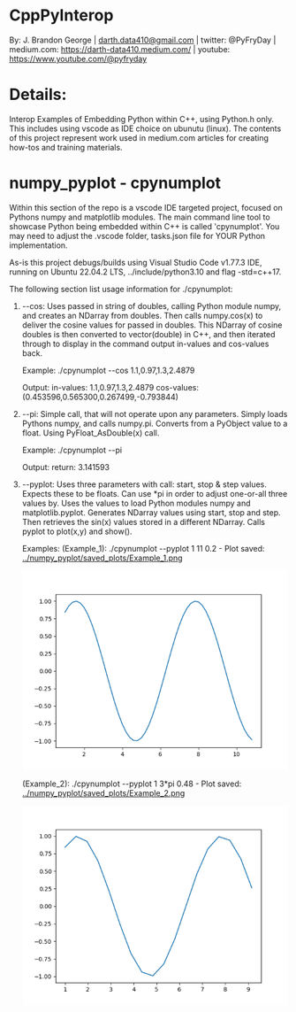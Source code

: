 # CppPyInterop
By: J. Brandon George | darth.data410@gmail.com | twitter: @PyFryDay | medium.com: https://darth-data410.medium.com/ | youtube: https://www.youtube.com/@pyfryday

# Details:
Interop Examples of Embedding Python within C++, using Python.h only. This includes using vscode as IDE choice on ubunutu (linux). The contents of this project represent work used in medium.com articles for creating how-tos and training materials.

# numpy_pyplot - cpynumplot
Within this section of the repo is a vscode IDE targeted project, focused on Pythons numpy and matplotlib modules. The main command line tool to showcase Python being embedded within C++ is called 'cpynumplot'. You may need to adjust the .vscode folder, tasks.json file for YOUR Python implementation. 

As-is this project debugs/builds using Visual Studio Code v1.77.3 IDE, running on Ubuntu 22.04.2 LTS, ../include/python3.10 and flag -std=c++17. 

The following section list usage information for ./cpynumplot:
 1. --cos:
    Uses passed in string of doubles, calling Python module numpy, and creates an NDarray from
    doubles. Then calls numpy.cos(x) to deliver the cosine values for passed in doubles.
    This NDarray of cosine doubles is then converted to vector(double) in C++, and then iterated through
    to display in the command output in-values and cos-values back. 
    
    Example:
    ./cpynumplot --cos 1.1,0.97,1.3,2.4879

    Output:
    in-values: 1.1,0.97,1.3,2.4879
    cos-values: (0.453596,0.565300,0.267499,-0.793844)

 2. --pi:
    Simple call, that will not operate upon any parameters. Simply loads Pythons numpy, and calls numpy.pi. 
    Converts from a PyObject value to a float. Using PyFloat_AsDouble(x) call.

    Example:
    ./cpynumplot --pi

    Output:
    return: 3.141593 

 3. --pyplot:
    Uses three parameters with call: start, stop & step values. Expects these to be floats. Can use *pi in
    order to adjust one-or-all three values by. Uses the values to load Python modules numpy and 
    matplotlib.pyplot. Generates NDarray values using start, stop and step. Then retrieves the sin(x) values
    stored in a different NDarray. Calls pyplot to plot(x,y) and show(). 
    
    Examples:
    (Example_1): ./cpynumplot --pyplot 1 11 0.2 - Plot saved: <a href="https://github.com/DarthData410/CppPyInterop/blob/main/numpy_pyplot/saved_plots/Example_1.png?raw=true">../numpy_pyplot/saved_plots/Example_1.png</a>

    <img src="https://github.com/DarthData410/CppPyInterop/blob/main/numpy_pyplot/saved_plots/Example_1.png?raw=true">
    
    (Example_2): ./cpynumplot --pyplot 1 3*pi 0.48 - Plot saved: <a href="https://github.com/DarthData410/CppPyInterop/blob/main/numpy_pyplot/saved_plots/Example_2.png?raw=true">../numpy_pyplot/saved_plots/Example_2.png</a>
    
    <img src="https://github.com/DarthData410/CppPyInterop/blob/main/numpy_pyplot/saved_plots/Example_2.png?raw=true">
